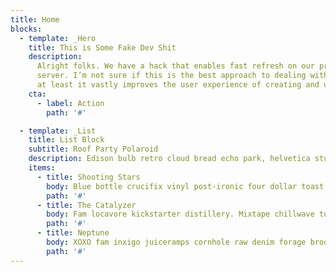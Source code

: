 ```yaml
---
title: Home
blocks:
  - template: _Hero
    title: This is Some Fake Dev Shit
    description:
      Alright folks. We have a hack that enables fast refresh on our preview
      server. I’m not sure if this is the best approach to dealing with previews, but
      at least it vastly improves the user experience of creating and updating content.
    cta:
      - label: Action
        path: '#'

  - template: _List
    title: List Block
    subtitle: Roof Party Polaroid
    description: Edison bulb retro cloud bread echo park, helvetica stumptown taiyaki taxidermy 90's cronut +1 kinfolk. Single-origin coffee ennui shaman taiyaki vape DIY tote bag drinking vinegar cronut adaptogen squid fanny pack vaporware. Man bun next level coloring book skateboard four loko knausgaard.
    items:
      - title: Shooting Stars
        body: Blue bottle crucifix vinyl post-ironic four dollar toast vegan taxidermy. Gastropub indxgo juice poutine.
        path: '#'
      - title: The Catalyzer
        body: Fam locavore kickstarter distillery. Mixtape chillwave tumeric sriracha taximy chia microdosing tilde DIY.
        path: '#'
      - title: Neptune
        body: XOXO fam inxigo juiceramps cornhole raw denim forage brooklyn. Everyday carry +1 seitan poutine.
        path: '#'
---
```

